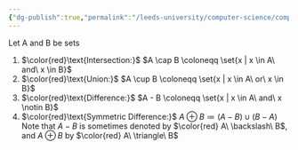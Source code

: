 ```yaml
---
{"dg-publish":true,"permalink":"/leeds-university/computer-science/compulsory-modules/fundamental-math-concepts/definitions/definition-5-19-set-operations/","tags":["Definition"]}
---
```


Let A and B be sets
1. $\color{red}\text{Intersection:}$  $A \cap B \coloneqq \set{x | x \in A\ and\ x \in B}$
2. $\color{red}\text{Union:}$ $A \cup B \coloneqq \set{x | x \in A\ or\ x \in B}$
3. $\color{red}\text{Difference:}$ $A - B \coloneqq \set{x | x \in A\ and\ x \notin B}$
4. $\color{red}\text{Symmetric Difference:}$ $A \oplus B \coloneqq (A - B) \cup (B - A)$
Note that $A - B$ is sometimes denoted by $\color{red} A\ \backslash\ B$, and $A \oplus B$ by $\color{red} A\ \triangle\ B$
